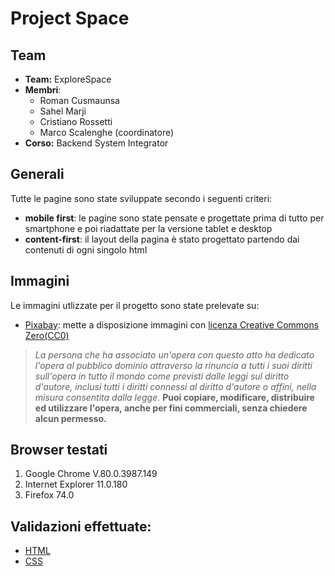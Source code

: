 Project Space
==============

Team
---------------

- **Team:** ExploreSpace
- **Membri**:
    -   Roman Cusmaunsa
    -   Sahel Marji
    -   Cristiano Rossetti
    -   Marco Scalenghe (coordinatore)
- **Corso:** Backend System Integrator

Generali
--------
Tutte le pagine sono state sviluppate secondo i seguenti criteri:
- **mobile first**: le pagine sono state pensate e progettate prima di tutto per smartphone e poi riadattate per la versione tablet e desktop
- **content-first**: il layout della pagina è stato progettato partendo dai contenuti di ogni singolo html





Immagini
--------
Le immagini utlizzate per il progetto sono state prelevate su: 
- [Pixabay](https://pixabay.com): mette a disposizione immagini con [licenza Creative Commons Zero(CC0)](https://creativecommons.org/publicdomain/zero/1.0/deed.it)

>*La persona che ha associato un'opera con questo atto ha dedicato    l'opera al pubblico dominio attraverso la rinuncia a tutti i suoi diritti sull'opera in tutto il mondo come previsti dalle leggi sul diritto d'autore, inclusi tutti i diritti connessi al diritto d'autore o affini, nella misura consentita dalla legge.*
**Puoi copiare, modificare, distribuire ed utilizzare l'opera, anche per fini commerciali, senza chiedere alcun permesso.**



Browser testati
--------------

1. Google Chrome V.80.0.3987.149
2. Internet Explorer 11.0.180
3. Firefox 74.0


Validazioni effettuate: 
---

- [HTML](https://validator.w3.org/ "World Wide Web Consortium")
- [CSS](https://jigsaw.w3.org/css-validator/ "World Wide Web Consortium")


